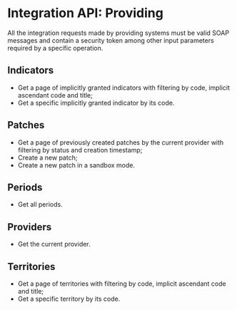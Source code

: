 # Integration API: Providing

All the integration requests made by providing systems must be valid SOAP messages and contain a security token among other input parameters required by a specific operation.



## Indicators

* Get a page of implicitly granted indicators with filtering by code, implicit ascendant code and title;
* Get a specific implicitly granted indicator by its code.



## Patches

* Get a page of previously created patches by the current provider with filtering by status and creation timestamp;
* Create a new patch;
* Create a new patch in a sandbox mode.



## Periods

* Get all periods.



## Providers

* Get the current provider.



## Territories

* Get a page of territories with filtering by code, implicit ascendant code and title;
* Get a specific territory by its code.

